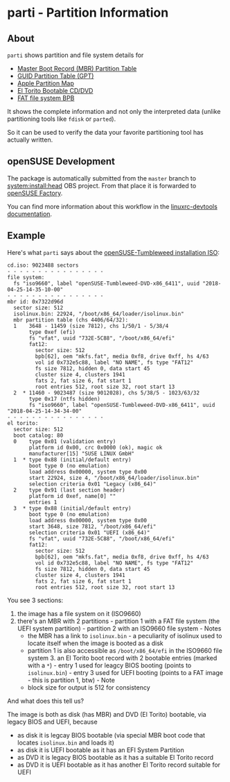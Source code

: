 # parti - Partition Information

## About

`parti` shows partition and file system details for

* [Master Boot Record (MBR) Partition Table][mbr]
* [GUID Partition Table (GPT)][gpt]
* [Apple Partition Map][apm]
* [El Torito Bootable CD/DVD][eltorito]
* [FAT file system BPB][fat]

[mbr]: https://en.wikipedia.org/wiki/Master_boot_record
[gpt]: https://en.wikipedia.org/wiki/GUID_Partition_Table
[apm]: https://en.wikipedia.org/wiki/Apple_Partition_Map
[eltorito]: https://en.wikipedia.org/wiki/El_Torito_%28CD-ROM_standard%29
[fat]: https://en.wikipedia.org/wiki/Design_of_the_FAT_file_system#BPB

It shows the complete information and not only the interpreted data (unlike
partitioning tools like `fdisk` or `parted`).

So it can be used to verify the data your favorite partitioning tool has
actually written.

## openSUSE Development

The package is automatically submitted from the `master` branch to
[system:install:head](https://build.opensuse.org/package/show/system:install:head/parti)
OBS project. From that place it is forwarded to
[openSUSE Factory](https://build.opensuse.org/project/show/openSUSE:Factory).

You can find more information about this workflow in the [linuxrc-devtools
documentation](https://github.com/openSUSE/linuxrc-devtools#opensuse-development).

## Example

Here's what `parti` says about the
[openSUSE-Tumbleweed installation ISO](http://download.opensuse.org/tumbleweed/iso/openSUSE-Tumbleweed-DVD-i586-Current.iso):

```
cd.iso: 9023488 sectors
- - - - - - - - - - - - - - - -
file system:
  fs "iso9660", label "openSUSE-Tumbleweed-DVD-x86_6411", uuid "2018-04-25-14-35-10-00"
- - - - - - - - - - - - - - - -
mbr id: 0x7322d96d
  sector size: 512
  isolinux.bin: 22924, "/boot/x86_64/loader/isolinux.bin"
  mbr partition table (chs 4406/64/32):
  1    3648 - 11459 (size 7812), chs 1/50/1 - 5/38/4
       type 0xef (efi)
       fs "vfat", uuid "732E-5C88", "/boot/x86_64/efi"
       fat12:
         sector size: 512
         bpb[62], oem "mkfs.fat", media 0xf8, drive 0xff, hs 4/63
         vol id 0x732e5c88, label "NO NAME", fs type "FAT12"
         fs size 7812, hidden 0, data start 45
         cluster size 4, clusters 1941
         fats 2, fat size 6, fat start 1
         root entries 512, root size 32, root start 13
  2  * 11460 - 9023487 (size 9012028), chs 5/38/5 - 1023/63/32
       type 0x17 (ntfs hidden)
       fs "iso9660", label "openSUSE-Tumbleweed-DVD-x86_6411", uuid "2018-04-25-14-34-34-00"
- - - - - - - - - - - - - - - -
el torito:
  sector size: 512
  boot catalog: 80
  0    type 0x01 (validation entry)
       platform id 0x00, crc 0x0000 (ok), magic ok
       manufacturer[15] "SUSE LINUX GmbH"
  1  * type 0x88 (initial/default entry)
       boot type 0 (no emulation)
       load address 0x00000, system type 0x00
       start 22924, size 4, "/boot/x86_64/loader/isolinux.bin"
       selection criteria 0x01 "Legacy (x86_64)"
  2    type 0x91 (last section header)
       platform id 0xef, name[0] ""
       entries 1
  3  * type 0x88 (initial/default entry)
       boot type 0 (no emulation)
       load address 0x00000, system type 0x00
       start 3648, size 7812, "/boot/x86_64/efi"
       selection criteria 0x01 "UEFI (x86_64)"
       fs "vfat", uuid "732E-5C88", "/boot/x86_64/efi"
       fat12:
         sector size: 512
         bpb[62], oem "mkfs.fat", media 0xf8, drive 0xff, hs 4/63
         vol id 0x732e5c88, label "NO NAME", fs type "FAT12"
         fs size 7812, hidden 0, data start 45
         cluster size 4, clusters 1941
         fats 2, fat size 6, fat start 1
         root entries 512, root size 32, root start 13

```

You see 3 sections:

  1. the image has a file system on it (ISO9660)
  2. there's an MBR with 2 partitions
    - partition 1 with a FAT file system (the UEFI system partition)
    - partition 2 with an ISO9660 file system
    - Notes
        - the MBR has a link to `isolinux.bin` - a peculiarity of isolinux used to locate itself when the image is booted as a disk
        - partition 1 is also accessible as `/boot/x86_64/efi` in the ISO9660 file system
    3. an El Torito boot record with 2 bootable entries (marked with a `*`)
    - entry 1 used for leagcy BIOS booting (points to `isolinux.bin`)
    - entry 3 used for UEFI booting (points to a FAT image - this is partition 1, btw)
    - Note
        - block size for output is 512 for consistency

And what does this tell us?

The image is both as disk (has MBR) and DVD (El Torito) bootable, via legacy BIOS and UEFI, because
  - as disk it is legcay BIOS bootable (via special MBR boot code that locates `isolinux.bin` and loads it)
  - as disk it is UEFI bootable as it has an EFI System Partition
  - as DVD it is legacy BIOS bootable as it has a suitable El Torito record
  - as DVD it is UEFI bootable as it has another El Torito record suitable for UEFI
